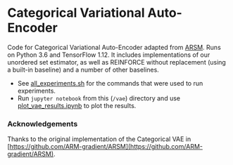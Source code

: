 # Categorical Variational Auto-Encoder

Code for Categorical Variational Auto-Encoder adapted from [ARSM](https://github.com/ARM-gradient/ARSM).
Runs on Python 3.6 and TensorFlow 1.12.
It includes implementations of our unordered set estimator, as well as REINFORCE without replacement (using a built-in baseline) and a number of other baselines.

* See [all_experiments.sh](all_experiments.sh) for the commands that were used to run experiments.
* Run `jupyter notebook` from this (`/vae`) directory and use [plot_vae_results.ipynb](plot_vae_results.ipynb) to plot the results.

### Acknowledgements
Thanks to the original implementation of the Categorical VAE in [https://github.com/ARM-gradient/ARSM](https://github.com/ARM-gradient/ARSM).